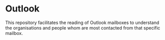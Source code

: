 # Outlook
This repository facilitates the reading of Outlook mailboxes to understand the organisations and people whom are most contacted from that specific mailbox.

